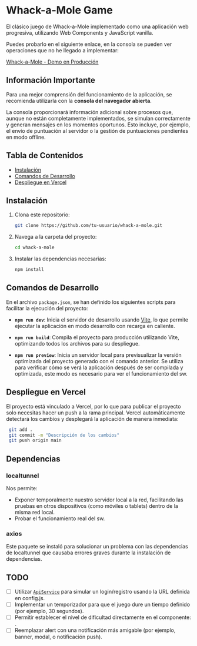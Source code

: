 # Whack-a-Mole Game

El clásico juego de Whack-a-Mole implementado como una aplicación web
progresiva, utilizando Web Components y JavaScript vanilla.

Puedes probarlo en el siguiente enlace, en la consola se pueden ver operaciones
que no he llegado a implementar:

[Whack-a-Mole - Demo en Producción](https://whack-a-mole-zeta-two.vercel.app)

## Información Importante

Para una mejor comprensión del funcionamiento de la aplicación, se recomienda
utilizarla con la **consola del navegador abierta**.

La consola proporcionará información adicional sobre procesos que, aunque no
están completamente implementados, se simulan correctamente y generan mensajes
en los momentos oportunos. Esto incluye, por ejemplo, el envío de puntuación al
servidor o la gestión de puntuaciones pendientes en modo offline.

## Tabla de Contenidos

- [Instalación](#instalación)
- [Comandos de Desarrollo](#comandos-de-desarrollo)
- [Despliegue en Vercel](#despliegue-en-vercel)

## Instalación

1. Clona este repositorio:

   ```bash
   git clone https://github.com/tu-usuario/whack-a-mole.git

   ```

2. Navega a la carpeta del proyecto:

   ```bash
   cd whack-a-mole
   ```

3. Instalar las dependencias necesarias:

   ```bash
   npm install
   ```

## Comandos de Desarrollo

En el archivo `package.json`, se han definido los siguientes scripts para
facilitar la ejecución del proyecto:

- **`npm run dev`**: Inicia el servidor de desarrollo usando
  [Vite](https://vitejs.dev/), lo que permite ejecutar la aplicación en modo
  desarrollo con recarga en caliente.

- **`npm run build`**: Compila el proyecto para producción utilizando Vite,
  optimizando todos los archivos para su despliegue.

- **`npm run preview`**: Inicia un servidor local para previsualizar la versión
  optimizada del proyecto generado con el comando anterior. Se utiliza para
  verificar cómo se verá la aplicación después de ser compilada y optimizada,
  este modo es necesario para ver el funcionamiento del sw.

## Despliegue en Vercel

El proyecto está vinculado a Vercel, por lo que para publicar el proyecto solo
necesitas hacer un push a la rama principal. Vercel automáticamente detectará
los cambios y desplegará la aplicación de manera inmediata:

```bash
 git add .
 git commit -m "Descripción de los cambios"
 git push origin main
```

## Dependencias

### localtunnel

Nos permite:

- Exponer temporalmente nuestro servidor local a la red, facilitando las pruebas
  en otros dispositivos (como móviles o tablets) dentro de la misma red local.
- Probar el funcionamiento real del sw.

### axios

Este paquete se instaló para solucionar un problema con las dependencias de
localtunnel que causaba errores graves durante la instalación de dependencias.

## TODO

- [ ] Utilizar [`ApiService`](./src/api/apiService.js) para simular un
      login/registro usando la URL definida en config.js.
- [ ] Implementar un temporizador para que el juego dure un tiempo definido (por
      ejemplo, 30 segundos).
- [ ] Permitir establecer el nivel de dificultad directamente en el componente:
      <game-board level="low"></game-board>.
- [ ] Reemplazar alert con una notificación más amigable (por ejemplo, banner,
      modal, o notificación push).
